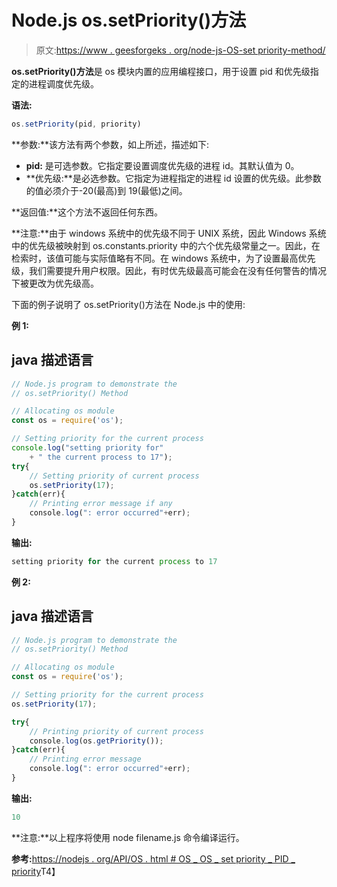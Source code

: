 # Node.js os.setPriority()方法

> 原文:[https://www . geesforgeks . org/node-js-OS-set priority-method/](https://www.geeksforgeeks.org/node-js-os-setpriority-method/)

**os.setPriority()方法**是 os 模块内置的应用编程接口，用于设置 pid 和优先级指定的进程调度优先级。

**语法:**

```js
os.setPriority(pid, priority)
```

**参数:**该方法有两个参数，如上所述，描述如下:

*   **pid:** 是可选参数。它指定要设置调度优先级的进程 id。其默认值为 0。
*   **优先级:**是必选参数。它指定为进程指定的进程 id 设置的优先级。此参数的值必须介于-20(最高)到 19(最低)之间。

**返回值:**这个方法不返回任何东西。

**注意:**由于 windows 系统中的优先级不同于 UNIX 系统，因此 Windows 系统中的优先级被映射到 os.constants.priority 中的六个优先级常量之一。因此，在检索时，该值可能与实际值略有不同。在 windows 系统中，为了设置最高优先级，我们需要提升用户权限。因此，有时优先级最高可能会在没有任何警告的情况下被更改为优先级高。

下面的例子说明了 os.setPriority()方法在 Node.js 中的使用:

**例 1:**

## java 描述语言

```js
// Node.js program to demonstrate the   
// os.setPriority() Method

// Allocating os module
const os = require('os');

// Setting priority for the current process
console.log("setting priority for"
    + " the current process to 17");
try{
    // Setting priority of current process
    os.setPriority(17);
}catch(err){
    // Printing error message if any
    console.log(": error occurred"+err);
}
```

**输出:**

```js
setting priority for the current process to 17
```

**例 2:**

## java 描述语言

```js
// Node.js program to demonstrate the   
// os.setPriority() Method

// Allocating os module
const os = require('os');

// Setting priority for the current process
os.setPriority(17);

try{
    // Printing priority of current process
    console.log(os.getPriority());
}catch(err){
    // Printing error message
    console.log(": error occurred"+err);
}
```

**输出:**

```js
10
```

**注意:**以上程序将使用 node filename.js 命令编译运行。

**参考:**[https://nodejs . org/API/OS . html # OS _ OS _ set priority _ PID _ priority](https://nodejs.org/api/os.html#os_os_setpriority_pid_priority)T4】